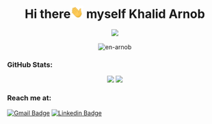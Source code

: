 
<h1 align="center">Hi there<img src="https://raw.githubusercontent.com/ABSphreak/ABSphreak/master/gifs/Hi.gif" width="30px"> myself Khalid Arnob</h1>
  <p align="center">
 <img src="https://readme-typing-svg.herokuapp.com?lines=Full+Stack+Web+Developer;Node.js%20|%20Express%20|%20React;Always%20learning%20new%20things...&center=true&width=500&height=50">
  <p align="center"> <img src="https://komarev.com/ghpvc/?username=en-arnob" alt="en-arnob" /> </p>
</p>


### GitHub Stats:

<p align= "center">
  
  <img height= "180" src="https://github-readme-stats.vercel.app/api?username=en-arnob&theme=radical&show_icons=true" />
  <img height= "180" src="https://github-readme-stats.vercel.app/api/top-langs/?username=en-arnob&theme=radical&layout=compact" />
</p>

### Reach me at:            
[![Gmail Badge](https://img.shields.io/badge/-en.arnob-e54448?style=flat&logo=Gmail&logoColor=white)](mailto:en.arnob@gmail.com) [![Linkedin Badge](https://img.shields.io/badge/-khalid__arnob-blue?style=flat&logo=Linkedin&logoColor=white)](https://www.linkedin.com/in/khalid-arnob/)
